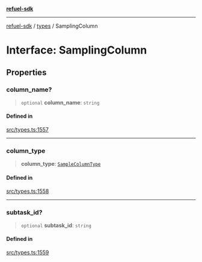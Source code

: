 [**refuel-sdk**](../../README.md)

***

[refuel-sdk](../../modules.md) / [types](../README.md) / SamplingColumn

# Interface: SamplingColumn

## Properties

### column\_name?

> `optional` **column\_name**: `string`

#### Defined in

[src/types.ts:1557](https://github.com/refuel-ai/refuel-sdk/blob/16874f20b5fcb3c7bb7b9b1c20e6a2b25e10328d/src/types.ts#L1557)

***

### column\_type

> **column\_type**: [`SampleColumnType`](../enumerations/SampleColumnType.md)

#### Defined in

[src/types.ts:1558](https://github.com/refuel-ai/refuel-sdk/blob/16874f20b5fcb3c7bb7b9b1c20e6a2b25e10328d/src/types.ts#L1558)

***

### subtask\_id?

> `optional` **subtask\_id**: `string`

#### Defined in

[src/types.ts:1559](https://github.com/refuel-ai/refuel-sdk/blob/16874f20b5fcb3c7bb7b9b1c20e6a2b25e10328d/src/types.ts#L1559)
